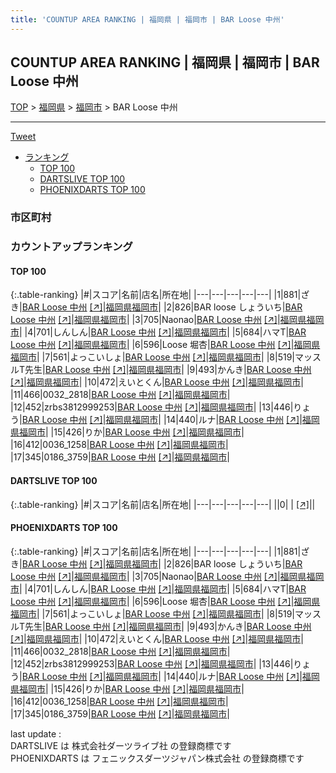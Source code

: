```yaml
---
title: 'COUNTUP AREA RANKING | 福岡県 | 福岡市 | BAR Loose 中州'
---
```

## COUNTUP AREA RANKING | 福岡県 | 福岡市 | BAR Loose 中州

[TOP](/darts/rank/) > [福岡県](/darts/rank/福岡県/) > [福岡市](/darts/rank/福岡県/福岡市/) > BAR Loose 中州

___

<a href="https://twitter.com/share?ref_src=twsrc%5Etfw" data-text="COUNTUP AREA RANKING | 福岡県福岡市BAR Loose 中州" class="twitter-share-button" data-hashtags="DARTSLIVE,PHOENIXDARTS,darts,ダーツ" data-show-count="false">Tweet</a>

* [ランキング](#カウントアップランキング)
    * [TOP 100](#top-100)
    * [DARTSLIVE TOP 100](#dartslive-top-100)
    * [PHOENIXDARTS TOP 100](#phoenixdarts-top-100)

### 市区町村

<ul>

</ul>

### カウントアップランキング

#### TOP 100



{:.table-ranking}
|#|スコア|名前|店名|所在地|
|---|---|---|---|---|
|1|881|<span class="rank-name-pd">ざき</span>|<a href="/darts/rank/shops/92510.html">BAR Loose 中州</a> <a href="https://vs.phoenixdarts.com/jp/shop/shopDetailInfo/s_92510?s_seq=92510">[↗]</a>|<a href="/darts/rank/福岡県/福岡市">福岡県福岡市</a>|
|2|826|<span class="rank-name-pd">BAR loose しょういち</span>|<a href="/darts/rank/shops/92510.html">BAR Loose 中州</a> <a href="https://vs.phoenixdarts.com/jp/shop/shopDetailInfo/s_92510?s_seq=92510">[↗]</a>|<a href="/darts/rank/福岡県/福岡市">福岡県福岡市</a>|
|3|705|<span class="rank-name-pd">Naonao</span>|<a href="/darts/rank/shops/92510.html">BAR Loose 中州</a> <a href="https://vs.phoenixdarts.com/jp/shop/shopDetailInfo/s_92510?s_seq=92510">[↗]</a>|<a href="/darts/rank/福岡県/福岡市">福岡県福岡市</a>|
|4|701|<span class="rank-name-pd">しんしん</span>|<a href="/darts/rank/shops/92510.html">BAR Loose 中州</a> <a href="https://vs.phoenixdarts.com/jp/shop/shopDetailInfo/s_92510?s_seq=92510">[↗]</a>|<a href="/darts/rank/福岡県/福岡市">福岡県福岡市</a>|
|5|684|<span class="rank-name-pd">ハマT</span>|<a href="/darts/rank/shops/92510.html">BAR Loose 中州</a> <a href="https://vs.phoenixdarts.com/jp/shop/shopDetailInfo/s_92510?s_seq=92510">[↗]</a>|<a href="/darts/rank/福岡県/福岡市">福岡県福岡市</a>|
|6|596|<span class="rank-name-pd">Loose 堀杏</span>|<a href="/darts/rank/shops/92510.html">BAR Loose 中州</a> <a href="https://vs.phoenixdarts.com/jp/shop/shopDetailInfo/s_92510?s_seq=92510">[↗]</a>|<a href="/darts/rank/福岡県/福岡市">福岡県福岡市</a>|
|7|561|<span class="rank-name-pd">よっこいしょ</span>|<a href="/darts/rank/shops/92510.html">BAR Loose 中州</a> <a href="https://vs.phoenixdarts.com/jp/shop/shopDetailInfo/s_92510?s_seq=92510">[↗]</a>|<a href="/darts/rank/福岡県/福岡市">福岡県福岡市</a>|
|8|519|<span class="rank-name-pd">マッスルT先生</span>|<a href="/darts/rank/shops/92510.html">BAR Loose 中州</a> <a href="https://vs.phoenixdarts.com/jp/shop/shopDetailInfo/s_92510?s_seq=92510">[↗]</a>|<a href="/darts/rank/福岡県/福岡市">福岡県福岡市</a>|
|9|493|<span class="rank-name-pd">かんき</span>|<a href="/darts/rank/shops/92510.html">BAR Loose 中州</a> <a href="https://vs.phoenixdarts.com/jp/shop/shopDetailInfo/s_92510?s_seq=92510">[↗]</a>|<a href="/darts/rank/福岡県/福岡市">福岡県福岡市</a>|
|10|472|<span class="rank-name-pd">えいとくん</span>|<a href="/darts/rank/shops/92510.html">BAR Loose 中州</a> <a href="https://vs.phoenixdarts.com/jp/shop/shopDetailInfo/s_92510?s_seq=92510">[↗]</a>|<a href="/darts/rank/福岡県/福岡市">福岡県福岡市</a>|
|11|466|<span class="rank-name-pd">0032_2818</span>|<a href="/darts/rank/shops/92510.html">BAR Loose 中州</a> <a href="https://vs.phoenixdarts.com/jp/shop/shopDetailInfo/s_92510?s_seq=92510">[↗]</a>|<a href="/darts/rank/福岡県/福岡市">福岡県福岡市</a>|
|12|452|<span class="rank-name-pd">zrbs3812999253</span>|<a href="/darts/rank/shops/92510.html">BAR Loose 中州</a> <a href="https://vs.phoenixdarts.com/jp/shop/shopDetailInfo/s_92510?s_seq=92510">[↗]</a>|<a href="/darts/rank/福岡県/福岡市">福岡県福岡市</a>|
|13|446|<span class="rank-name-pd">りょう</span>|<a href="/darts/rank/shops/92510.html">BAR Loose 中州</a> <a href="https://vs.phoenixdarts.com/jp/shop/shopDetailInfo/s_92510?s_seq=92510">[↗]</a>|<a href="/darts/rank/福岡県/福岡市">福岡県福岡市</a>|
|14|440|<span class="rank-name-pd">ルナ</span>|<a href="/darts/rank/shops/92510.html">BAR Loose 中州</a> <a href="https://vs.phoenixdarts.com/jp/shop/shopDetailInfo/s_92510?s_seq=92510">[↗]</a>|<a href="/darts/rank/福岡県/福岡市">福岡県福岡市</a>|
|15|426|<span class="rank-name-pd">りか</span>|<a href="/darts/rank/shops/92510.html">BAR Loose 中州</a> <a href="https://vs.phoenixdarts.com/jp/shop/shopDetailInfo/s_92510?s_seq=92510">[↗]</a>|<a href="/darts/rank/福岡県/福岡市">福岡県福岡市</a>|
|16|412|<span class="rank-name-pd">0036_1258</span>|<a href="/darts/rank/shops/92510.html">BAR Loose 中州</a> <a href="https://vs.phoenixdarts.com/jp/shop/shopDetailInfo/s_92510?s_seq=92510">[↗]</a>|<a href="/darts/rank/福岡県/福岡市">福岡県福岡市</a>|
|17|345|<span class="rank-name-pd">0186_3759</span>|<a href="/darts/rank/shops/92510.html">BAR Loose 中州</a> <a href="https://vs.phoenixdarts.com/jp/shop/shopDetailInfo/s_92510?s_seq=92510">[↗]</a>|<a href="/darts/rank/福岡県/福岡市">福岡県福岡市</a>|


#### DARTSLIVE TOP 100



{:.table-ranking}
|#|スコア|名前|店名|所在地|
|---|---|---|---|---|
||0|<span class="rank-name-dl"> </span>|<a href="/darts/rank/shops/.html"></a> <a href="">[↗]</a>|<a href="/darts/rank//"></a>|


#### PHOENIXDARTS TOP 100



{:.table-ranking}
|#|スコア|名前|店名|所在地|
|---|---|---|---|---|
|1|881|<span class="rank-name-pd">ざき</span>|<a href="/darts/rank/shops/92510.html">BAR Loose 中州</a> <a href="https://vs.phoenixdarts.com/jp/shop/shopDetailInfo/s_92510?s_seq=92510">[↗]</a>|<a href="/darts/rank/福岡県/福岡市">福岡県福岡市</a>|
|2|826|<span class="rank-name-pd">BAR loose しょういち</span>|<a href="/darts/rank/shops/92510.html">BAR Loose 中州</a> <a href="https://vs.phoenixdarts.com/jp/shop/shopDetailInfo/s_92510?s_seq=92510">[↗]</a>|<a href="/darts/rank/福岡県/福岡市">福岡県福岡市</a>|
|3|705|<span class="rank-name-pd">Naonao</span>|<a href="/darts/rank/shops/92510.html">BAR Loose 中州</a> <a href="https://vs.phoenixdarts.com/jp/shop/shopDetailInfo/s_92510?s_seq=92510">[↗]</a>|<a href="/darts/rank/福岡県/福岡市">福岡県福岡市</a>|
|4|701|<span class="rank-name-pd">しんしん</span>|<a href="/darts/rank/shops/92510.html">BAR Loose 中州</a> <a href="https://vs.phoenixdarts.com/jp/shop/shopDetailInfo/s_92510?s_seq=92510">[↗]</a>|<a href="/darts/rank/福岡県/福岡市">福岡県福岡市</a>|
|5|684|<span class="rank-name-pd">ハマT</span>|<a href="/darts/rank/shops/92510.html">BAR Loose 中州</a> <a href="https://vs.phoenixdarts.com/jp/shop/shopDetailInfo/s_92510?s_seq=92510">[↗]</a>|<a href="/darts/rank/福岡県/福岡市">福岡県福岡市</a>|
|6|596|<span class="rank-name-pd">Loose 堀杏</span>|<a href="/darts/rank/shops/92510.html">BAR Loose 中州</a> <a href="https://vs.phoenixdarts.com/jp/shop/shopDetailInfo/s_92510?s_seq=92510">[↗]</a>|<a href="/darts/rank/福岡県/福岡市">福岡県福岡市</a>|
|7|561|<span class="rank-name-pd">よっこいしょ</span>|<a href="/darts/rank/shops/92510.html">BAR Loose 中州</a> <a href="https://vs.phoenixdarts.com/jp/shop/shopDetailInfo/s_92510?s_seq=92510">[↗]</a>|<a href="/darts/rank/福岡県/福岡市">福岡県福岡市</a>|
|8|519|<span class="rank-name-pd">マッスルT先生</span>|<a href="/darts/rank/shops/92510.html">BAR Loose 中州</a> <a href="https://vs.phoenixdarts.com/jp/shop/shopDetailInfo/s_92510?s_seq=92510">[↗]</a>|<a href="/darts/rank/福岡県/福岡市">福岡県福岡市</a>|
|9|493|<span class="rank-name-pd">かんき</span>|<a href="/darts/rank/shops/92510.html">BAR Loose 中州</a> <a href="https://vs.phoenixdarts.com/jp/shop/shopDetailInfo/s_92510?s_seq=92510">[↗]</a>|<a href="/darts/rank/福岡県/福岡市">福岡県福岡市</a>|
|10|472|<span class="rank-name-pd">えいとくん</span>|<a href="/darts/rank/shops/92510.html">BAR Loose 中州</a> <a href="https://vs.phoenixdarts.com/jp/shop/shopDetailInfo/s_92510?s_seq=92510">[↗]</a>|<a href="/darts/rank/福岡県/福岡市">福岡県福岡市</a>|
|11|466|<span class="rank-name-pd">0032_2818</span>|<a href="/darts/rank/shops/92510.html">BAR Loose 中州</a> <a href="https://vs.phoenixdarts.com/jp/shop/shopDetailInfo/s_92510?s_seq=92510">[↗]</a>|<a href="/darts/rank/福岡県/福岡市">福岡県福岡市</a>|
|12|452|<span class="rank-name-pd">zrbs3812999253</span>|<a href="/darts/rank/shops/92510.html">BAR Loose 中州</a> <a href="https://vs.phoenixdarts.com/jp/shop/shopDetailInfo/s_92510?s_seq=92510">[↗]</a>|<a href="/darts/rank/福岡県/福岡市">福岡県福岡市</a>|
|13|446|<span class="rank-name-pd">りょう</span>|<a href="/darts/rank/shops/92510.html">BAR Loose 中州</a> <a href="https://vs.phoenixdarts.com/jp/shop/shopDetailInfo/s_92510?s_seq=92510">[↗]</a>|<a href="/darts/rank/福岡県/福岡市">福岡県福岡市</a>|
|14|440|<span class="rank-name-pd">ルナ</span>|<a href="/darts/rank/shops/92510.html">BAR Loose 中州</a> <a href="https://vs.phoenixdarts.com/jp/shop/shopDetailInfo/s_92510?s_seq=92510">[↗]</a>|<a href="/darts/rank/福岡県/福岡市">福岡県福岡市</a>|
|15|426|<span class="rank-name-pd">りか</span>|<a href="/darts/rank/shops/92510.html">BAR Loose 中州</a> <a href="https://vs.phoenixdarts.com/jp/shop/shopDetailInfo/s_92510?s_seq=92510">[↗]</a>|<a href="/darts/rank/福岡県/福岡市">福岡県福岡市</a>|
|16|412|<span class="rank-name-pd">0036_1258</span>|<a href="/darts/rank/shops/92510.html">BAR Loose 中州</a> <a href="https://vs.phoenixdarts.com/jp/shop/shopDetailInfo/s_92510?s_seq=92510">[↗]</a>|<a href="/darts/rank/福岡県/福岡市">福岡県福岡市</a>|
|17|345|<span class="rank-name-pd">0186_3759</span>|<a href="/darts/rank/shops/92510.html">BAR Loose 中州</a> <a href="https://vs.phoenixdarts.com/jp/shop/shopDetailInfo/s_92510?s_seq=92510">[↗]</a>|<a href="/darts/rank/福岡県/福岡市">福岡県福岡市</a>|


<div class="footer border-top border-gray-light mt-5 pt-3 text-right text-gray">
    last update : <span style="font-weight: italic" id="foot_last_modified"></span><br />
    DARTSLIVE は 株式会社ダーツライブ社 の登録商標です<br />
    PHOENIXDARTS は フェニックスダーツジャパン株式会社 の登録商標です<br />
</div>

<script src="https://cdnjs.cloudflare.com/ajax/libs/jquery.tablesorter/2.31.3/js/jquery.tablesorter.min.js" integrity="sha512-qzgd5cYSZcosqpzpn7zF2ZId8f/8CHmFKZ8j7mU4OUXTNRd5g+ZHBPsgKEwoqxCtdQvExE5LprwwPAgoicguNg==" crossorigin="anonymous" referrerpolicy="no-referrer"></script>
<link rel="stylesheet" href="https://cdnjs.cloudflare.com/ajax/libs/jquery.tablesorter/2.31.3/css/theme.default.min.css" integrity="sha512-wghhOJkjQX0Lh3NSWvNKeZ0ZpNn+SPVXX1Qyc9OCaogADktxrBiBdKGDoqVUOyhStvMBmJQ8ZdMHiR3wuEq8+w==" crossorigin="anonymous" referrerpolicy="no-referrer" />
<script>
$(function() {
    $(".table-ranking").tablesorter({sortList:[[0, 0]]});
    $("#foot_last_modified").text(formatDate(new Date(document.lastModified), 'yyyy-MM-dd HH:mm:ss'));
});
</script>

<script async src="https://platform.twitter.com/widgets.js" charset="utf-8"></script>